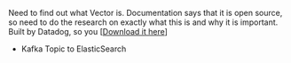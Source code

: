 Need to find out what Vector is.  Documentation says that it is open source, so need to do the research on exactly what this is and why it is important.  Built by Datadog, so you [[Download it here](https://vector.dev/download/)]
- Kafka Topic to ElasticSearch
